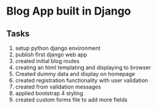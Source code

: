 # Blog App built in Django

## Tasks

1. setup python django environment
2. publish first django web app
3. created initial blog routes
4. creating an html templating and displaying to browser
5. Created dummy data and display on homepage
6. created registration functionality with user validation
7. created from validation messages
8. applied bootstrap 4 styling
9. created custom forms file to add more fields
